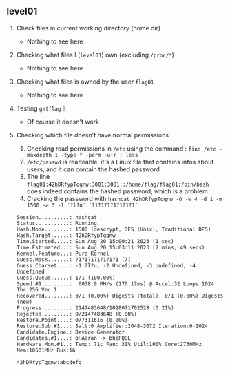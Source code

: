 ## level01

1. Check files in current working directory (home dir)
    - Nothing to see here

2. Checking what files I (`level01`) own (excluding `/proc/*`)
    - Nothing to see here

3. Checking what files is owned by the user `flag01`
    - Nothing to see here

4. Testing `getflag` ?
    - Of course it doesn't work

5. Checking which file doesn't have normal permissions
    1. Checking read permissions in `/etc` using the command : `find /etc -maxdepth 1 -type f -perm -u+r | less`
    2. `/etc/passwd` is readeable, it's a Linux file that contains infos about users, and it can contain the hashed password
    3. The line `flag01:42hDRfypTqqnw:3001:3001::/home/flag/flag01:/bin/bash` does indeed contains the hashed password, which is a problem
    4. Cracking the password with `hashcat 42hDRfypTqqnw -O -w 4 -d 1 -m 1500 -a 3 -1 '?l?u' '?1?1?1?1?1?1?1'`

    ```
    Session..........: hashcat
    Status...........: Running
    Hash.Mode........: 1500 (descrypt, DES (Unix), Traditional DES)
    Hash.Target......: 42hDRfypTqqnw
    Time.Started.....: Sun Aug 20 15:00:21 2023 (1 sec)
    Time.Estimated...: Sun Aug 20 15:03:11 2023 (2 mins, 49 secs)
    Kernel.Feature...: Pure Kernel
    Guess.Mask.......: ?1?1?1?1?1?1?1 [7]
    Guess.Charset....: -1 ?l?u, -2 Undefined, -3 Undefined, -4 Undefined 
    Guess.Queue......: 1/1 (100.00%)
    Speed.#1.........:  6038.9 MH/s (176.17ms) @ Accel:32 Loops:1024 Thr:256 Vec:1
    Recovered........: 0/1 (0.00%) Digests (total), 0/1 (0.00%) Digests (new)
    Progress.........: 2147483648/1028071702528 (0.21%)
    Rejected.........: 0/2147483648 (0.00%)
    Restore.Point....: 0/7311616 (0.00%)
    Restore.Sub.#1...: Salt:0 Amplifier:2048-3072 Iteration:0-1024
    Candidate.Engine.: Device Generator
    Candidates.#1....: oHAeran -> bheFQBL
    Hardware.Mon.#1..: Temp: 71c Fan: 31% Util:100% Core:2730MHz Mem:10501MHz Bus:16
    
    42hDRfypTqqnw:abcdefg
    ```
